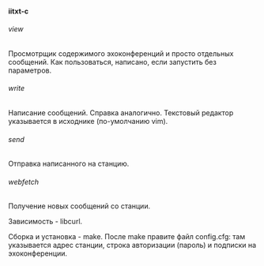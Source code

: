 #### iitxt-c
###### view
Просмотрщик содержимого эхоконференций и просто отдельных сообщений. Как пользоваться, написано, если запустить без параметров.

###### write
Написание сообщений. Справка аналогично. Текстовый редактор указывается в исходнике (по-умолчанию vim).

###### send
Отправка написанного на станцию.

###### webfetch
Получение новых сообщений со станции.

Зависимость - libcurl.

Сборка и установка - make. После make правите файл config.cfg: там указывается адрес станции, строка авторизации (пароль) и подписки на эхоконференции.
